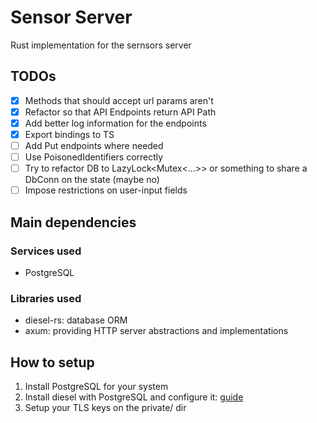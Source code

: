 # Sensor Server

Rust implementation for the sernsors server

## TODOs

- [x] Methods that should accept url params aren't
- [x] Refactor so that API Endpoints return API Path
- [x] Add better log information for the endpoints
- [x] Export bindings to TS
- [ ] Add Put endpoints where needed
- [ ] Use PoisonedIdentifiers correctly
- [ ] Try to refactor DB to LazyLock<Mutex<...>> or something to share a DbConn on the state (maybe no)
- [ ] Impose restrictions on user-input fields

## Main dependencies

### Services used

- PostgreSQL

### Libraries used

- diesel-rs: database ORM
- axum: providing HTTP server abstractions and implementations

## How to setup

1. Install PostgreSQL for your system
2. Install diesel with PostgreSQL and configure it: [guide](https://diesel.rs/guides/getting-started)
3. Setup your TLS keys on the private/ dir
